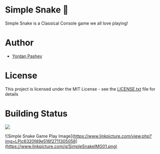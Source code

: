 # Simple Snake :snake:
Simple Snake is a Classical Console game we all love playing!

# Author
- [Yordan Pashev](https://github.com/YordanPashev)

# License
This project is licensed under the MIT License - see the [LICENSE.txt](https://github.com/YordanPashev/SImpleSnake/blob/main/LICENSE) file for details


# Building Status
![](https://img.shields.io/static/v1?label=Status&message=Succeded&color=success&style=plastic&logo=visual-studio)

![Simple Snake Game Play Image](https://www.linkpicture.com/view.php?img=LPic6320f49e516f2711305058](https://www.linkpicture.com/q/SimpleSnakeIMG01.png)
